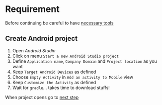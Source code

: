 # Requirement

Before continuing be careful to have [necessary tools](https://docs.google.com/document/d/1iz0mmvt6Frvcp0FCgsq5pCXL4VmsoiDUv8A9mZS0xWU/edit)

## Create Android project

1. Open *Android Studio*
2. Click on menu `Start a new Android Studio project`
3. Define `Application name`, `Company Domain` and `Project location` as you want
4. Keep `Target Android Devices` as defined
5. Choose `Empty Activity` in `Add an activity to Mobile` view
6. Keep `Customize the Activity` as defined
7. Wait for `gradle`... takes time to download stuffs!

When project opens go to [next step](02_ConfigureKotlinProject.md)
